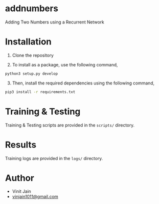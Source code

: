 # addnumbers
Adding Two Numbers using a Recurrent Network


# Installation
1) Clone the repository

2) To install as a package, use the following command,
```bash
python3 setup.py develop
```

3) Then, install the required dependencies using the following command,

```bash
pip3 install -r requirements.txt
```
# Training & Testing
Training & Testing scripts are provided in the `scripts/` directory.

# Results
Training logs are provided in the `logs/` directory.

# Author

* Vinit Jain
* vinjain1011@gmail.com
